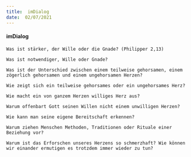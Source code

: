 ```yaml
---
title:  imDialog
date:  02/07/2021
---
```


#### imDialog

`Was ist stärker, der Wille oder die Gnade? (Philipper 2,13)`

`Was ist notwendiger, Wille oder Gnade?`

`Was ist der Unterschied zwischen einem teilweise gehorsamen, einem zögerlich gehorsamen und einem ungehorsamen Herzen?`

`Wie zeigt sich ein teilweise gehorsames oder ein ungehorsames Herz?`

`Wie macht ein von ganzem Herzen williges Herz aus?`

`Warum offenbart Gott seinen Willen nicht einem unwilligen Herzen?`

`Wie kann man seine eigene Bereitschaft erkennen?`

`Warum ziehen Menschen Methoden, Traditionen oder Rituale einer Beziehung vor?`

`Warum ist das Erforschen unseres Herzens so schmerzhaft? Wie können wir einander ermutigen es trotzdem immer wieder zu tun?`
